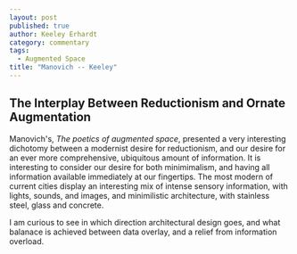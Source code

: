 ```yaml
---
layout: post
published: true
author: Keeley Erhardt
category: commentary
tags: 
  - Augmented Space
title: "Manovich -- Keeley"
---
```


## The Interplay Between Reductionism and Ornate Augmentation

Manovich's, _The poetics of augmented space_, presented a very interesting dichotomy between a modernist desire for reductionism, and our desire for an ever more comprehensive, ubiquitous amount of information. It is interesting to consider our desire for both minimimalism, and having all information available immediately at our fingertips. The most modern of current cities display an interesting mix of intense sensory information, with lights, sounds, and images, and minimilistic architecture, with stainless steel, glass and concrete.

I am curious to see in which direction architectural design goes, and what balanace is achieved between data overlay, and a relief from information overload.
